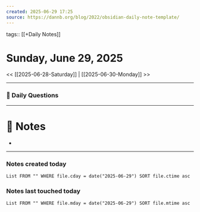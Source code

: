 ```yaml
---
created: 2025-06-29 17:25
source: https://dannb.org/blog/2022/obsidian-daily-note-template/
---
```

tags:: [[+Daily Notes]]

# Sunday, June 29, 2025

<< [[2025-06-28-Saturday]] | [[2025-06-30-Monday]] >>

---
### 📅 Daily Questions

---
# 📝 Notes
- 

---
### Notes created today
```dataview
List FROM "" WHERE file.cday = date("2025-06-29") SORT file.ctime asc
```

### Notes last touched today
```dataview
List FROM "" WHERE file.mday = date("2025-06-29") SORT file.mtime asc
```


